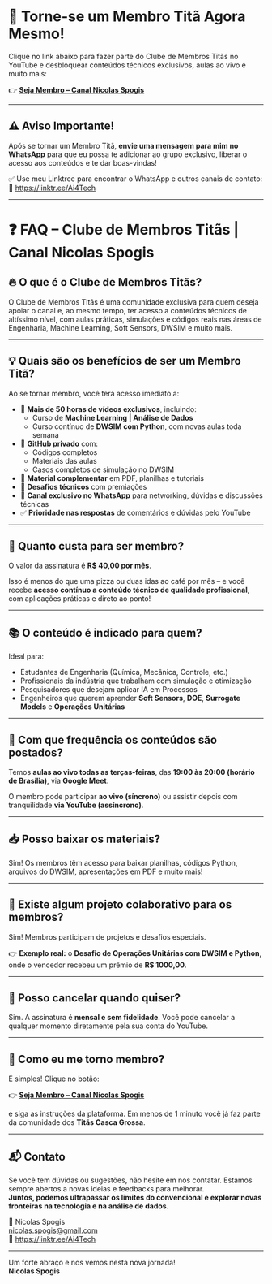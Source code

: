 # 🚀 Torne-se um Membro Titã Agora Mesmo!

Clique no link abaixo para fazer parte do Clube de Membros Titãs no YouTube e desbloquear conteúdos técnicos exclusivos, aulas ao vivo e muito mais:

👉 **[Seja Membro – Canal Nicolas Spogis](https://www.youtube.com/channel/UCqIQSppLB_USKKN-Y9Z-OTw/join)**

---

## ⚠️ Aviso Importante!

Após se tornar um Membro Titã, **envie uma mensagem para mim no WhatsApp** para que eu possa te adicionar ao grupo exclusivo, liberar o acesso aos conteúdos e te dar boas-vindas!

✅ Use meu Linktree para encontrar o WhatsApp e outros canais de contato:  
🔗 <https://linktr.ee/Ai4Tech>

---

# ❓ FAQ – Clube de Membros Titãs | Canal Nicolas Spogis

## 🔥 O que é o Clube de Membros Titãs?
O Clube de Membros Titãs é uma comunidade exclusiva para quem deseja apoiar o canal e, ao mesmo tempo, ter acesso a conteúdos técnicos de altíssimo nível, com aulas práticas, simulações e códigos reais nas áreas de Engenharia, Machine Learning, Soft Sensors, DWSIM e muito mais.

---

## 💡 Quais são os benefícios de ser um Membro Titã?

Ao se tornar membro, você terá acesso imediato a:

- 🎥 **Mais de 50 horas de vídeos exclusivos**, incluindo:
  - Curso de **Machine Learning | Análise de Dados**
  - Curso contínuo de **DWSIM com Python**, com novas aulas toda semana
- 💾 **GitHub privado** com:
  - Códigos completos
  - Materiais das aulas
  - Casos completos de simulação no DWSIM
- 📂 **Material complementar** em PDF, planilhas e tutoriais
- 🧪 **Desafios técnicos** com premiações
- 💬 **Canal exclusivo no WhatsApp** para networking, dúvidas e discussões técnicas
- ✅ **Prioridade nas respostas** de comentários e dúvidas pelo YouTube

---

## 💸 Quanto custa para ser membro?

O valor da assinatura é **R$ 40,00 por mês**.

Isso é menos do que uma pizza ou duas idas ao café por mês – e você recebe **acesso contínuo a conteúdo técnico de qualidade profissional**, com aplicações práticas e direto ao ponto!

---

## 📚 O conteúdo é indicado para quem?

Ideal para:

- Estudantes de Engenharia (Química, Mecânica, Controle, etc.)
- Profissionais da indústria que trabalham com simulação e otimização
- Pesquisadores que desejam aplicar IA em Processos
- Engenheiros que querem aprender **Soft Sensors**, **DOE**, **Surrogate Models** e **Operações Unitárias**

---

## 📆 Com que frequência os conteúdos são postados?

Temos **aulas ao vivo todas as terças-feiras**, das **19:00 às 20:00 (horário de Brasília)**, via **Google Meet**.

O membro pode participar **ao vivo (síncrono)** ou assistir depois com tranquilidade **via YouTube (assíncrono)**.

---

## 📥 Posso baixar os materiais?

Sim! Os membros têm acesso para baixar planilhas, códigos Python, arquivos do DWSIM, apresentações em PDF e muito mais!

---

## 🧩 Existe algum projeto colaborativo para os membros?

Sim! Membros participam de projetos e desafios especiais.

👉 **Exemplo real:** o **Desafio de Operações Unitárias com DWSIM e Python**, onde o vencedor recebeu um prêmio de **R$ 1000,00**.

---

## 🛑 Posso cancelar quando quiser?

Sim. A assinatura é **mensal e sem fidelidade**. Você pode cancelar a qualquer momento diretamente pela sua conta do YouTube.

---

## 🧭 Como eu me torno membro?

É simples! Clique no botão:

👉 **[Seja Membro – Canal Nicolas Spogis](https://www.youtube.com/channel/UCqIQSppLB_USKKN-Y9Z-OTw/join)**

e siga as instruções da plataforma. Em menos de 1 minuto você já faz parte da comunidade dos **Titãs Casca Grossa**.

---

## 📬 Contato

Se você tem dúvidas ou sugestões, não hesite em nos contatar. Estamos sempre abertos a novas ideias e feedbacks para melhorar.  
**Juntos, podemos ultrapassar os limites do convencional e explorar novas fronteiras na tecnologia e na análise de dados.**

📧 Nicolas Spogis  
<nicolas.spogis@gmail.com>  
🔗 <https://linktr.ee/Ai4Tech>

---

Um forte abraço e nos vemos nesta nova jornada!  
**Nicolas Spogis**
